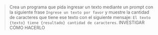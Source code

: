 > Crea un programa que pida ingresar un texto mediante un prompt con la siguiente frase `Ingrese un texto por favor` y muestre la cantidad de caracteres que tiene ese texto con el siguiente mensaje: `El texto {texto} tiene {resultado} cantidad de caracteres`. INVESTIGAR CÓMO HACERLO

<style>
  .mu-browser {
    display: none;
  }
</style>